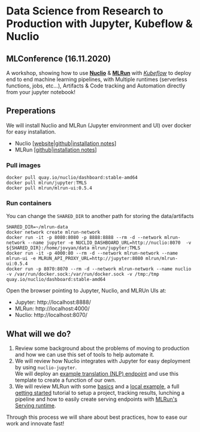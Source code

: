 # Data Science from Research to Production with Jupyter, Kubeflow & Nuclio
## MLConference (16.11.2020)

A workshop, showing how to use [**Nuclio**](http://nuclio.io) & [**MLRun**](http://www.github.com/mlrun/mlrun) with [*Kubeflow*](https://www.kubeflow.org/) to deploy end to end machine learning pipelines, with Multiple runtimes (serverless functions, jobs, etc...), Artifacts & Code tracking and Automation directly from your jupyter notebook!

## Preperations

We will install Nuclio and MLRun (Jupyter environment and UI) over docker for easy installation.
- Nuclio [[website](http://nuclio.io)|[github](http://www.github.com/nuclio/nuclio)|[installation notes](https://nuclio.io/docs/latest/setup/)]
- MLRun [[github](https://github.com/mlrun/mlrun)|[installation notes](https://github.com/mlrun/mlrun/tree/development/hack/local)]
### Pull images

```
docker pull quay.io/nuclio/dashboard:stable-amd64
docker pull mlrun/jupyter:TMLS
docker pull mlrun/mlrun-ui:0.5.4
```

### Run containers

You can change the `SHARED_DIR` to another path for storing the data/artifacts

```
SHARED_DIR=~/mlrun-data
docker network create mlrun-network
docker run -it -p 8080:8080 -p 8888:8888 --rm -d --network mlrun-network --name jupyter -e NUCLIO_DASHBOARD_URL=http://nuclio:8070  -v ${SHARED_DIR}:/home/jovyan/data mlrun/jupyter:TMLS
docker run -it -p 4000:80 --rm -d --network mlrun-network --name mlrun-ui -e MLRUN_API_PROXY_URL=http://jupyter:8080 mlrun/mlrun-ui:0.5.4
docker run -p 8070:8070 --rm -d --network mlrun-network --name nuclio -v /var/run/docker.sock:/var/run/docker.sock -v /tmp:/tmp quay.io/nuclio/dashboard:stable-amd64
```

Open the browser pointing to Jupyter, Nuclio, and MLRUn UIs at:
* Jupyter: http://localhost:8888/
* MLRun: http://localhost:4000/
* Nuclio: http://localhost:8070/



## What will we do?
1. Review some background about the problems of moving to production and how we can use this set of tools to help automate it.
2. We will review how Nuclio integrates with Jupyter for easy deployment by using `nuclio-jupyter`.  
We will deploy an [example translation (NLP) endpoint](nuclio/nlp.ipynb) and use this template to create a function of our own.
3. We will review MLRun with some [basics](mlrun/basics) and a [local example](mlrun/local-sklearn-pipe/skpipe.ipynb), a full [getting started](mlrun/getting-started-tutorial/getting-started-tutorial.ipynb) tutorial to setup a project, tracking results, lunching a pipeline and how to easily create serving endpoints with [MLRun's Serving runtime](mlrun/model_serving/v2_model_server.ipynb).

Through this process we will share about best practices, how to ease our work and innovate fast!

